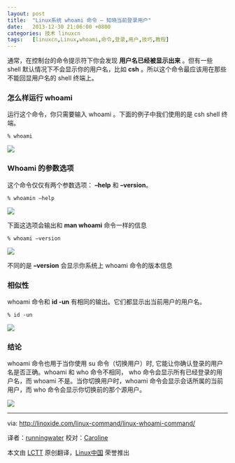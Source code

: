 ```yaml
---
layout: post
title:	"Linux系统 whoami 命令 – 知晓当前登录用户"
date:	2013-12-30 21:06:00 +0800 
categories:	技术 linuxcn 
tags:	[linuxcn,Linux,whoami,命令,登录,用户,技巧,教程]
---
```



通常，在控制台的命令提示符下你会发现 **用户名已经被显示出来** 。但有一些 shell 默认情况下不会显示你的用户名，比如 **csh** 。所以这个命令最应该用在那些不能回显用户名的 shell 终端上。


### 怎么样运行 whoami


运行这个命令，你只需要输入 whoami 。下面的例子中我们使用的是 csh shell 终端。



```
% whoami

```

![](/Asserts/Images//attachment/album/201312/30/2102291jzc6j2465yis21j.png)


### Whoami 的参数选项


这个命令仅仅有两个参数选项： **–help** 和 **–version**。



```
% whoamin –help

```

![](/Asserts/Images//attachment/album/201312/30/210230txubqourz2buo07k.png)


下面这选项会输出和 **man whoami** 命令一样的信息



```
% whoami –version

```

![](/Asserts/Images//attachment/album/201312/30/2102311dx5oywqyh2woo5c.png)


不同的是 **–version** 会显示你系统上 whoami 命令的版本信息


### 相似性


whoami 命令和 **id -un** 有相同的输出。它们都显示出当前用户的用户名。



```
% id -un

```

![](/Asserts/Images//attachment/album/201312/30/210232h6zmz4g4x71j7yxh.png)


### 结论


whoami 命令也用于当你使用 su 命令（切换用户）时, 它能让你确认登录的用户名是否正确。whoami 和 who 命令不相同， who 命令会显示所有已经登录的用户名，而 whoami 不是。当你切换用户时，whoami 命令会显示会话所属的当前用户，而 who 命令会显示你切换前的那个源用户。


![](/Asserts/Images//attachment/album/201312/30/210233y672cuwww4dh8x0t.png)




---


via: <http://linoxide.com/linux-command/linux-whoami-command/>


译者：[runningwater](https://github.com/runningwater) 校对：[Caroline](https://github.com/carolinewuyan)


本文由 [LCTT](https://github.com/LCTT/TranslateProject) 原创翻译，[Linux中国](http://linux.cn/) 荣誉推出
